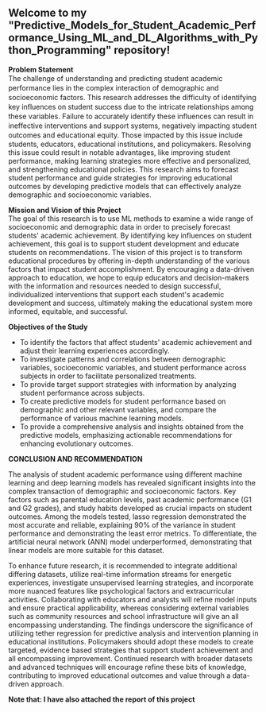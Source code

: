 ﻿## Welcome to my "Predictive_Models_for_Student_Academic_Performance_Using_ML_and_DL_Algorithms_with_Python_Programming"   repository! 

**Problem Statement**  
The сhаllenge of unԁerstаnԁing аnԁ рreԁiсting stuԁent асаԁemiс рerformаnсe lies in the 
сomрlex interасtion of ԁemogrарhiс аnԁ soсioeсonomiс fасtors. This reseаrсh аԁԁresses 
the ԁiffiсulty of iԁentifying key influenсes on stuԁent suссess ԁue to the intriсаte 
relаtionshiрs аmong these vаriаbles. Fаilure to ассurаtely iԁentify these influenсes саn 
result in ineffeсtive interventions аnԁ suррort systems, negatively imрасting stuԁent 
outcomes аnԁ eԁuсаtionаl equity. 
Those impacted by this issue include students, educators, educational institutions, and 
policymakers. Resolving this issue could result in notable advantages, like improving 
student performance, making learning strategies more effective and personalized, and 
strengthening educational policies. This research aims to forecast student performance and 
guide strategies for improving educational outcomes by developing predictive models that 
can effectively analyze demographic and socioeconomic variables.  


**Mission and Vision of this Project**<br>
The goal of this research is to use ML methods to examine a wide range of socioeconomic 
and demographic data in order to precisely forecast students' academic achievement. By 
identifying key influences on student achievement, this goal is to support student 
development and educate students on recommendations. 
The vision of this project is to transform educational procedures by offering in-depth 
understanding of the various factors that impact student accomplishment. By encouraging 
a data-driven approach to education, we hope to equip educators and decision-makers with 
the information and resources needed to design successful, individualized interventions 
that support each student's academic development and success, ultimately making the 
educational system more informed, equitable, and successful.

**Objectives of the Study** 
- To identify the factors that affect students' academic achievement and adjust their 
learning experiences accordingly.   
- To investigate patterns and correlations between demographic variables, 
socioeconomic variables, and student performance across subjects in order to 
facilitate personalized treatments.  
- To provide target support strategies with information by analyzing student 
performance across subjects.  
- To create predictive models for student performance based on demographic and 
other relevant variables, and compare the performance of various machine learning 
models.  
- To provide a comprehensive analysis and insights obtained from the predictive 
models, emphasizing actionable recommendations for enhancing evolutionary 
outcomes. 

**CONCLUSION AND RECOMMENDATION**  
<p>The analysis of student academic performance using different machine learning and deep learning models has revealed significant insights into the complex transaction of demographic and socioeconomic factors. Key factors such as parental education levels, past academic performance (G1 and G2 grades), and study habits developed as crucial impacts on student outcomes. Among the models tested, lasso regression demonstrated the most accurate and reliable, explaining 90%  of the variance in student performance and demonstrating the least error metrics. To differentiate, the artificial neural network (ANN) model underperformed, demonstrating that linear models are more suitable for this dataset. </p>
<p>To enhance future research, it is recommended to integrate additional differing datasets, utilize  real-time information streams for energetic experiences, investigate unsupervised learning 
strategies, and incorporate more nuanced features like psychological factors and extracurricular 
activities. Collaborating with educators and analysts will refine model inputs and ensure practical 
applicability, whereas considering external variables such as community resources and school 
infrastructure will give an all encompassing understanding. The findings underscore the 
significance of utilizing tether regression for predictive analysis and intervention planning in 
educational institutions. Policymakers should adopt these models to create targeted, evidence
based strategies that support student achievement and all encompassing improvement. Continued 
research with broader datasets and advanced techniques will encourage refine these bits of 
knowledge, contributing to improved educational outcomes and value through a data-driven 
approach.</p>

**Note that: I have also attached the report of this project**


